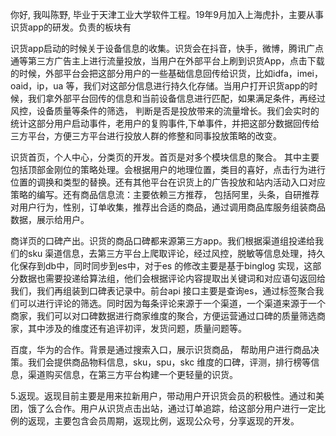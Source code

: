 你好, 我叫陈野, 毕业于天津工业大学软件工程。19年9月加入上海虎扑，主要从事识货app的研发。负责的板块有

识货app启动的时候关于设备信息的收集。识货会在抖音，快手，微博，腾讯广点通等第三方广告主上进行流量投放，当用户在外部平台上刷到识货App，点击下载的时候，外部平台会把这部分用户的一些基础信息回传给识货，比如idfa，imei，oaid，ip，ua 等，我们对这部分信息进行持久化存储。当用户打开识货app的时候，我们拿外部平台回传的信息和当前设备信息进行匹配，如果满足条件，再经过风控，设备质量等条件的筛选， 判断是否是投放带来的流量增长。我们会实时的统计这部分用户启动事件，老用户的复购事件,下单事件，并把这部分数据回传给三方平台，方便三方平台进行投放人群的修整和同事投放策略的改变。

识货首页，个人中心，分类页的开发。首页是对多个模块信息的聚合。 其中主要包括顶部金刚位的策略处理。会根据用户的地理位置，类目的喜好，点击行为进行位置的调换和类型的替换。还有其他平台在识货上的广告投放和站内活动入口对应策略的编写。还有商品信息流：主要依赖三方推荐， 包括阿里，头条，自研推荐对用户行为，性别，订单收集，推荐出合适的商品，通过调用商品库服务组装商品数据，展示给用户。

商详页的口碑产出。识货的商品口碑都来源第三方app。我们根据渠道组投递给我们的sku 渠道信息，去第三方平台上爬取评论，经过风控，脱敏等信息处理，持久化保存到db中，同时同步到es中，对于es 的修改主要是基于binglog 实现，这部分数据也需要投递给算法组，他们会根据评论内容提取出关键词和对应语句返回给我们，我们再组装到口碑表记录中。前台api 接口主要是查询es，通过标签聚合我们可以进行评论的筛选。同时因为每条评论来源于一个渠道，一个渠道来源于一个商家，我们可以对口碑数据进行商家维度的聚合，方便运营通过口碑的质量筛选商家，其中涉及的维度还有追评初评，发货问题，质量问题等。

百度，华为的合作。背景是通过搜索入口，展示识货商品， 帮助用户进行商品决策。我们会提供商品物料信息，sku，spu，skc 维度的口碑，评测，排行榜等信息，渠道购买信息，在第三方平台构建一个更轻量的识货。

5.返现。返现目前主要是用来拉新用户，带动用户开识货会员的积极性。通过和美团，饿了么合作。用户从识货点击出站，通过订单追踪，给这部分用户进行一定比例的返现，主要包含会员周期，返现比例，返现公众号，分享返现的开发。


